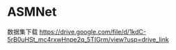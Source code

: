 # ASMNet
数据集下载
https://drive.google.com/file/d/1kdC-5rB0uHSt_mc4rxwHnpe2q_5TIGrm/view?usp=drive_link
